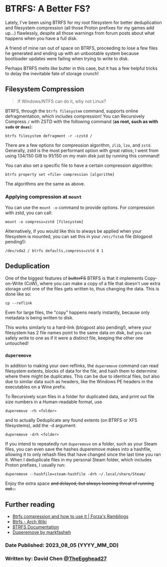 # BTRFS: A Better FS?

Lately, I've been using BTRFS for my root filesystem for better deduplication
and filesystem compression (all those Proton prefixes for my games add up...)
flawlessly, despite all those warnings from forum posts about what happens when
you have a full disk.

A friend of mine ran out of space on BTRFS, proceeding to lose a few files he
generated and ending up with an unbootable system because bootloader updates
were failing when trying to write to disk.

Perhaps BTRFS melts like butter in this case, but it has a few helpful tricks to
delay the inevitable fate of storage crunch!

## Filesystem Compression

> If Windows/NTFS can do it, why not Linux?

BTRFS, through the `btrfs filesystem` command, supports online defragmentation,
which includes compression! You can Recursively Compress `/` with ZSTD with the
following command (**as root, such as with `sudo` or `doas`**):
```
btrfs filesystem defragment -r -czstd /
```

There are a few options for compression algorithm, `zlib`, `lzo`, and `zstd`.
Generally, zstd is the most performant option with great ratios; I went from
using 134/150 GiB to 91/150 on my main disk just by running this command!

You can also set a specific file to have a certain compression algorithm:
```
btrfs property set <file> compression [algorithm]
```
The algorithms are the same as above.

### Applying compression at `mount`
You can use the `mount -o` command to provide options. For compression with
zstd, you can call:
```
mount -o compress=zstd [filesystem]
```

Alternatively, if you would like this to always be applied when your filesystem
is mounted, you can set this in your `/etc/fstab` file (blogpost pending!):
```
/dev/sda2 / btrfs defaults,compress=zstd 0 1
```

## Deduplication
One of the biggest features of ~~butterFS~~ BTRFS is that it implements
Copy-on-Write (CoW), where you can make a copy of a file that doesn't use extra
storage until one of the files gets written to, thus changing the data. This is
done like so:
```
cp --reflink
```
Even for large files, the "copy" happens nearly instantly, because only metadata
is being written to disk.

This works similarly to a hard-link (blogpost also pending!), where your
filesystem has 2 file names point to the same data on disk, but you can safely
write to one as if it were a distinct file, keeping the other one untouched!

### `duperemove`
In addition to making your own reflinks, the `duperemove` command can read
filesystem extents, blocks of data for the file, and hash them to determine
where there might be duplicates. This can be due to identical files, but also
due to similar data such as headers, like the Windows PE headers in the 
executables on a Wine prefix.

To Recursively scan files in a folder for duplicated data, and print out file
size numbers in a Human-readable format, use
```
duperemove -rh <folder>
```
and to actually Deduplicate any found extents (on BTRFS or XFS filesystems), add
the -d argument:
```
duperemove -drh <folder>
```

If you intend to repeatedly run `duperemove` on a folder, such as your Steam
files, you can even save the hashes duperemove makes into a hashfile, allowing
it to only rehash files that have changed since the last time you ran it. When I
deduplicate files in my personal Steam folder, which includes Proton prefixes, I
usually run:
```
duperemove --hashfile=steam-hashfile -drh ~/.local/share/Steam/
```

Enjoy the extra space ~~and delayed, but always looming threat of running out...~~

## Further reading
- [Btrfs compression and how to use it | Forza's Ramblings](https://wiki.tnonline.net/w/Btrfs/Compression)
- [Btrfs - Arch Wiki](https://wiki.archlinux.org/title/Btrfs#Configuring_the_file_system)
- [BTRFS Documentation](https://btrfs.readthedocs.io)
- [Duperemove by markfasheh](https://markfasheh.github.io/duperemove/)

### Date Published: 2023_08_05 (YYYY_MM_DD)

### Written by: David Chen [@TheEgghead27](https://github.com/TheEgghead27)
